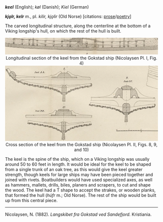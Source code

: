 **_keel_** (English); _køl_ (Danish); _Kiel_ (German)

**_kjǫlr, kelr_** m., pl. _kilir, kjǫlir_ (Old Norse) [citations: [prose](https://onp.ku.dk/onp/onp.php?o43782)/[poetry](https://lexiconpoeticum.org/m.php?p=lemma&i=45031)]  

   The carved longitudinal structure, along the centerline at the bottom of a Viking longship's hull, on which the rest of the hull is built.    

<div align="center">
  
   ![keel from the Gokstad ship](/images/Nicolaysen_Keel.png)  
   Longitudinal section of the keel from the Gokstad ship (Nicolaysen Pl. I, Fig. 4)
   ![keel cross section from Gokstad ship](/images/Nicolaysen_Keel_Cross_Section.png)  
   Cross section of the keel from the Gokstad ship (Nicolaysen Pl. II, Figs. 8, 9, and 10)

</div>

   The keel is the spine of the ship, which on a Viking longship was usually around 50 to 60 feet in length. It would be ideal for the keel to be shaped 
   from a single trunk of an oak tree, as this would give the keel greater strength, though keels for large ships may have been pieced together and joined 
   with rivets. Boatbuilders would have used specialized axes, as well as hammers, mallets, drills, biles, planers and scrapers, to cut and shape the wood. 
   The keel had a T shape to accept the strakes, or wooden planks, that formed the hull (_húfr_ m.; Old Norse). The rest of the ship would be built up from 
   this central piece.
  
---

   Nicolaysen, N. (1882). _Langskibet fra Gokstad ved Sandefjord._ Kristiania.
